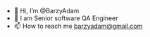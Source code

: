 - 👋 Hi, I’m @BarzyAdam
- 🌱 I am Senior software QA Engineer
- 📫 How to reach me barzyadam@gmail.com

<!---
BarzyAdam/BarzyAdam is a ✨ special ✨ repository because its `README.md` (this file) appears on your GitHub profile.
You can click the Preview link to take a look at your changes.
--->
